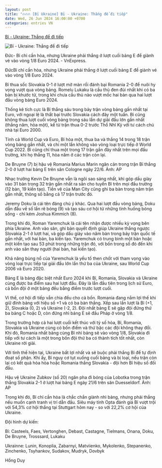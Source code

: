 ```yaml
---
layout: post
title: "🔥🔥🔥 [Bỉ Ukraine] Bỉ - Ukraine: Thắng để đi tiếp"
date: Wed, 26 Jun 2024 16:00:00 +0700
categories: entries VN
---
```

[Bỉ - Ukraine: Thắng để đi tiếp](https://vnexpress.net/bi-ukraine-thang-de-di-tiep-4763008.html)

![Bỉ - Ukraine: Thắng để đi tiếp](https://vcdn1-thethao.vnecdn.net/2024/06/26/de-1719393046-9896-1719393329.jpg?w=1200&h=0&q=100&dpr=1&fit=crop&s=0s2S0bzKoIiH_KZA78eBNQ)

Đức- Bỉ chỉ cần hòa, nhưng Ukraine phải thắng ở lượt cuối bảng E để giành vé vào vòng 1/8 Euro 2024. - VnExpress.

ĐứcBỉ chỉ cần hòa, nhưng Ukraine phải thắng ở lượt cuối bảng E để giành vé vào vòng 1/8 Euro 2024.

Bỉ thua sốc Slovakia 0-1 ở lượt mở màn rồi đánh bại Romania 2-0 để nuôi hy vọng vượt qua vòng bảng. Romelu Lukaku là cầu thủ đen đủi nhất khi có ba bàn bị khước từ, trong khi chưa cầu thủ nào vượt mốc hai bàn qua hai lượt đầu vòng bảng Euro 2024.

Thống kê tích cực là Bỉ thắng sáu trong bảy trận vòng bảng gần nhất tại Euro, với ngoại lệ là thất bại trước Slovakia cách đây một tuần. Bỉ cũng không thua lượt cuối vòng bảng trong sáu lần dự giải đấu lớn gần nhất (thắng năm, hòa một), kể từ trận thua 0-2 trước Thổ Nhĩ Kỳ với tư cách chủ nhà tại Euro 2000.

Tính cả World Cup và Euro, Bỉ hòa một, thua ba và thắng 14 trong 18 trận vòng bảng gần nhất, và chỉ một lần không vào vòng loại trực tiếp ở World Cup 2022. Bỉ cũng chỉ thua một trong 17 trận gần đây nhất trên mọi đấu trường, khi họ thắng 11, hòa năm ở các trận còn lại.

De Bruyne (7) bị hậu vệ Romania Marius Marin ngăn cản trong trận Bỉ thắng 2-0 ở lượt hai bảng E trên sân Cologne ngày 22/6. Ảnh: AP

Nhạc trưởng Kevin De Bruyne vẫn là ngôi sao sáng nhất, khi góp dấu giày vào 31 bàn trong 32 trận gần nhất ra sân cho tuyển Bỉ trên mọi đấu trường (12 bàn, 19 kiến tạo). Tiền vệ của Man City cũng ghi ba bàn trong năm trận gần nhất, thông số bằng cả 17 trận trước đó.

Jeremy Doku là cái tên đáng chú ý khác. Qua hai lượt đầu vòng bảng, Doku dẫn đầu về số lần rê bóng (9) và tạo sáu cơ hội từ những tình huống bóng sống - chỉ kém Joshua Kimmich (8).

Trong khi đó, Roman Yaremchuk là cái tên nhận được nhiều kỳ vọng bên phía Ukraine. Anh vào sân, ghi bàn quyết định giúp Ukraine thắng ngược Slovakia 2-1 ở lượt hai, và góp dấu giày vào năm bàn trong bảy trận quốc tế gần nhất, với hai bàn, ba kiến tạo. Yaremchuk có trung bình một bàn hoặc một kiến tạo sau 53 phút trong những trận đó, với bốn trong số đó đến khi anh vào sân thay người (hai bàn, hai kiến tạo).

Khả năng bùng nổ của Yaremchuk là yếu tố then chốt với tham vọng vào vòng loại trực tiếp tại giải đấu lớn lần thứ ba của Ukraine, sau World Cup 2006 và Euro 2020.

Bảng E là bảng đặc biệt nhất Euro 2024 khi Bỉ, Romania, Slovakia và Ukraine cùng được ba điểm sau hai lượt đầu. Đây là lần đầu tiên trong lịch sử Euro, cả bốn đội ở một bảng đều bằng điểm trước lượt cuối.

Vì thế, cơ hội đi tiếp vẫn chia đều cho cả bốn. Romania đang nắm lợi thế khi giữ đỉnh bảng với hiệu số +1 và có ba bàn thắng. Xếp sau lần lượt là Bỉ (+1, 2), Slovakia (0, 2) và Ukraine (-2, 2). Đội nhất bảng E sẽ gặp đội đứng thứ ba bảng C hoặc D, còn đứng nhì bảng E sẽ đấu Pháp ở vòng 1/8.

Trong trường hợp cả hai lượt cuối kết thúc với tỷ số hòa, Bỉ, Romania, Slovakia và Ukraine cùng có bốn điểm và thứ bậc các đội không thay đổi. Khi đó, Romania nhất bảng cùng Bỉ nhì bảng sẽ vào vòng 1/8, Slovakia đi tiếp với tư cách là một trong bốn đội thứ ba có thành tích tốt nhất, còn Ukraine rời giải.

Với tình thế hiện tại, Ukraine bất lợi nhất và sẽ buộc phải thắng Bỉ để tự định đoạt số phận. Khi ấy, Bỉ nguy cơ tụt xuống cuối bảng và bị loại, nếu trận còn lại có kết quả hòa hòa hoặc Romania thắng Slovakia - đội hơn Bỉ hiệu số đối đầu.

Hậu vệ Ukraine Zubkov (số 20) ngăn pha đi bóng của Lobotka trong trận thắng Slovakia 2-1 ở lượt hai bảng E ngày 21/6 trên sân Duesseldorf. Ảnh: AP

Trong khi đó, Bỉ chỉ cần hòa là chắc chắn giành nhì bảng, nhưng phải thắng nếu muốn cạnh tranh vị trí dẫn đầu. Siêu máy tính Opta đánh giá Bỉ vượt trội với 54,3% cơ hội thắng tại Stuttgart hôm nay - so với 22,2% cơ hội của Ukraine.

Đội hình dự kiến:

Bỉ: Casteels, Faes, Vertonghen, Debast, Castagne, Tielmans, Onana, Doku, De Bruyne, Trosssard, Lukaku

Ukrainne: Lunin, Konoplia, Zabarnyi, Matviienko, Mykolenko, Stepanenko, Zinchenko, Tsyhankov, Sudakov, Mudryk, Dovbyk

Hồng Duy

